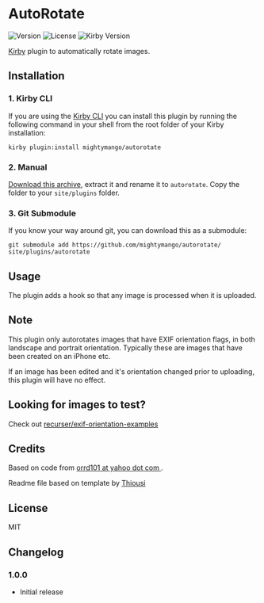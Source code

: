 # AutoRotate
![Version](https://img.shields.io/badge/version-1.0.0-green.svg)
![License](https://img.shields.io/badge/license-MIT-green.svg)
![Kirby Version](https://img.shields.io/badge/Kirby-2.3%2B-red.svg)

[Kirby](http://getkirby.com) plugin to automatically rotate images.

## Installation

### 1. Kirby CLI

If you are using the [Kirby CLI](https://github.com/getkirby/cli) you can install this plugin by running the following command in your shell from the root folder of your Kirby installation:

```
kirby plugin:install mightymango/autorotate
```

### 2. Manual
[Download this archive](https://github.com/mightymango/autorotate/archive/v1.0.zip), extract it and rename it to `autorotate`. Copy the folder to your `site/plugins` folder.

### 3. Git Submodule
If you know your way around git, you can download this as a submodule:

```
git submodule add https://github.com/mightymango/autorotate/ site/plugins/autorotate
```

## Usage
The plugin adds a hook so that any image is processed when it is uploaded.

## Note
This plugin only autorotates images that have EXIF orientation flags, in both landscape and portrait orientation. Typically these are images that have been created on an iPhone etc.

If an image has been edited and it's orientation changed prior to uploading, this plugin will have no effect.

## Looking for images to test?
Check out [recurser/exif-orientation-examples](https://github.com/recurser/exif-orientation-examples)

## Credits
Based on code from [orrd101 at yahoo dot com ](http://php.net/manual/en/imagick.getimageorientation.php#111448).

Readme file based on template by [Thiousi](https://github.com/Thiousi/kirby-plugin-starterkit)

## License
MIT

## Changelog
### 1.0.0
- Initial release
